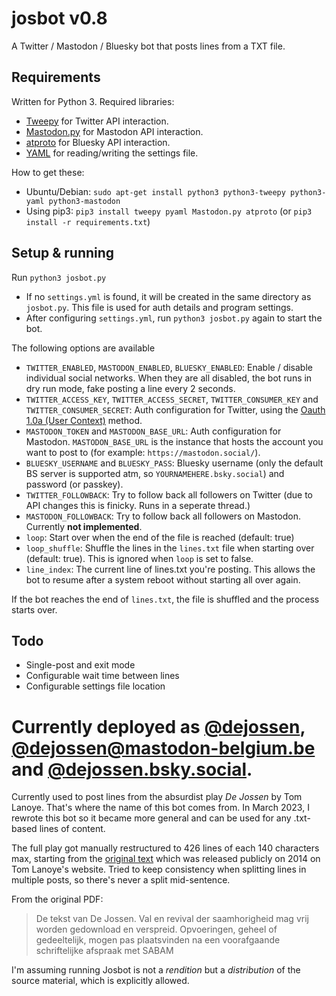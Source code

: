 # josbot v0.8
A Twitter / Mastodon / Bluesky bot that posts lines from a TXT file.

## Requirements
Written for Python 3. Required libraries: 
 * [Tweepy](http://www.tweepy.org/) for Twitter API interaction.
 * [Mastodon.py](https://mastodonpy.readthedocs.io) for Mastodon API interaction.
 * [atproto](https://pypi.org/project/atproto/) for Bluesky API interaction.
 * [YAML](http://www.yaml.org/) for reading/writing the settings file. 

How to get these:
 * Ubuntu/Debian: `sudo apt-get install python3 python3-tweepy python3-yaml python3-mastodon`
 * Using pip3: `pip3 install tweepy pyaml Mastodon.py atproto` (or `pip3 install -r requirements.txt`)

## Setup & running
Run ``python3 josbot.py``

* If no ``settings.yml`` is found, it will be created in the same directory as ``josbot.py``. This file is used for auth details and program settings.
* After configuring ``settings.yml``, run ``python3 josbot.py`` again to start the bot.

The following options are available
 * ``TWITTER_ENABLED``, ``MASTODON_ENABLED``, ``BLUESKY_ENABLED``: Enable / disable individual social networks. When they are all disabled, the bot runs in dry run mode, fake posting a line every 2 seconds.
 * ``TWITTER_ACCESS_KEY``, ``TWITTER_ACCESS_SECRET``, ``TWITTER_CONSUMER_KEY`` and ``TWITTER_CONSUMER_SECRET``: Auth configuration for Twitter, using the [Oauth 1.0a (User Context)](https://developer.twitter.com/en/docs/tutorials/authenticating-with-twitter-api-for-enterprise/authentication-method-overview#oauth1.0a) method.
 * ``MASTODON_TOKEN`` and ``MASTODON_BASE_URL``: Auth configuration for Mastodon. ``MASTODON_BASE_URL`` is the instance that hosts the account you want to post to (for example: ``https://mastodon.social/``).
 * ``BLUESKY_USERNAME`` and ``BLUESKY_PASS``: Bluesky username (only the default BS server is supported atm, so ``YOURNAMEHERE.bsky.social``) and password (or passkey).
 * ``TWITTER_FOLLOWBACK``: Try to follow back all followers on Twitter (due to API changes this is finicky. Runs in a seperate thread.)
 * ``MASTODON_FOLLOWBACK``: Try to follow back all followers on Mastodon. Currently **not implemented**.
 * ``loop``: Start over when the end of the file is reached (default: true)
 * ``loop_shuffle``: Shuffle the lines in the `lines.txt` file when starting over (default: true). This is ignored when ``loop`` is set to false.
 * ``line_index``: The current line of lines.txt you're posting. This allows the bot to resume after a system reboot without starting all over again.

 If the bot reaches the end of `lines.txt`, the file is shuffled and the process starts over.
 
 ## Todo

* Single-post and exit mode
* Configurable wait time between lines
* Configurable settings file location
 
# Currently deployed as [@dejossen](http://twitter.com/dejossen), [@dejossen@mastodon-belgium.be](https://mastodon-belgium.be/@dejossen) and [@dejossen.bsky.social](https://bsky.app/profile/dejossen.bsky.social).

Currently used to post lines from the absurdist play *De Jossen* by Tom Lanoye. That's where the name of this bot comes from. In March 2023, I rewrote this bot so it became more general and can be used for any .txt-based lines of content.

The full play got manually restructured to 426 lines of each 140 characters max, starting from the [original text](https://github.com/Forceflow/josbot/raw/main/De-Jossen.-Val-en-revival-der-saamhorigheid.pdf) which was released publicly on 2014 on Tom Lanoye's website. Tried to keep consistency when splitting lines in multiple posts, so there's never a split mid-sentence.

From the original PDF:

> De tekst van De Jossen. Val en revival der saamhorigheid mag vrij worden gedownload en verspreid.
> Opvoeringen, geheel of gedeeltelijk, mogen pas plaatsvinden na een voorafgaande schriftelijke afspraak
> met SABAM

I'm assuming running Josbot is not a *rendition* but a *distribution* of the source material, which is explicitly allowed.


